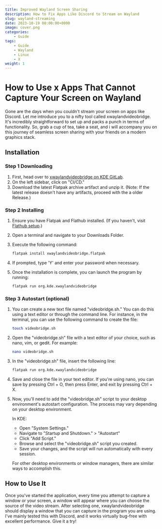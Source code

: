 ```yaml
---
title: Improved Wayland Screen Sharing
description: How to Fix Apps Like Discord to Stream on Wayland
slug: wayland-streaming
date: 2023-10-19 00:00:00+0000
image: cover.png
categories:
    - Guide
tags:
    - Guide
    - Wayland
    - Linux
    - X
weight: 1
---
```


# How to Use x Apps That Cannot Capture Your Screen on Wayland

Gone are the days when you couldn't stream your screen on apps like Discord. Let me introduce you to a nifty tool called xwaylandvideobridge. It's incredibly straightforward to set up and packs a punch in terms of functionality. So, grab a cup of tea, take a seat, and i will accompany you on this journey of seamless screen sharing with your friends on a modern graphics stack.


## Installation

### Step 1 Downloading

1. First, head over to [xwaylandvideobridge on KDE GitLab](https://invent.kde.org/system/xwaylandvideobridge).
2. On the left sidebar, click on "CI/CD." 
3. Download the latest Flatpak archive artifact and unzip it. (Note: If the latest release doesn't have any artifacts, proceed with the a older Release.)

### Step 2 Installing

1. Ensure you have Flatpak and Flathub installed. (If you haven't, visit [Flathub setup](https://flathub.org/setup).)
2. Open a terminal and navigate to your Downloads Folder.
3. Execute the following command:
    ```bash
    flatpak install xwaylandvideobridge.flatpak
    ```
4. If prompted, type 'Y' and enter your password when necessary.

5. Once the installation is complete, you can launch the program by running:
    ```bash
    flatpak run org.kde.xwaylandvideobridge 
    ```

### Step 3 Autostart (optional)

1. You can create a new text file named "videobridge.sh." You can do this using a text editor or through the command line. For instance, in the terminal, you can use the following command to create the file:

    ```bash
    touch videobridge.sh
    ```

2. Open the "videobridge.sh" file with a text editor of your choice, such as nano, vim, or gedit. For example:

    ```bash
    nano videobridge.sh
    ```

3. In the "videobridge.sh" file, insert the following line:

    ```bash
    flatpak run org.kde.xwaylandvideobridge
    ```

4. Save and close the file in your text editor. If you're using nano, you can save by pressing Ctrl + O, then press Enter, and exit by pressing Ctrl + X.

5. Now, you'll need to add the "videobridge.sh" script to your desktop environment's autostart configuration. The process may vary depending on your desktop environment.

   In KDE:
   - Open "System Settings."
   - Navigate to "Startup and Shutdown." > "Autostart"
   - Click "Add Script."
   - Browse and select the "videobridge.sh" script you created.
   - Save your changes, and the script will run automatically with every session.

   For other desktop environments or window managers, there are similar ways to accomplish this.

## How to Use It

Once you've started the application, every time you attempt to capture a window or your screen, a window will appear where you can choose the source of the video stream. After selecting one, xwaylandvideobridge should display a window that you can capture in the program you are using. I've mainly tested this with Discord, and it works virtually bug-free with excellent performance. Give it a try!
